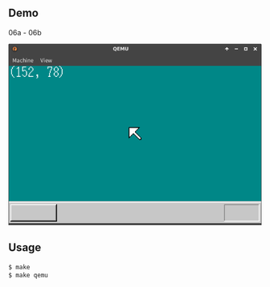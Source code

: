 ## Demo

06a - 06b

![template](https://github.com/watermelon892/OSPractice/blob/master/06/pic/06a.png)

## Usage

```
$ make
$ make qemu
```
